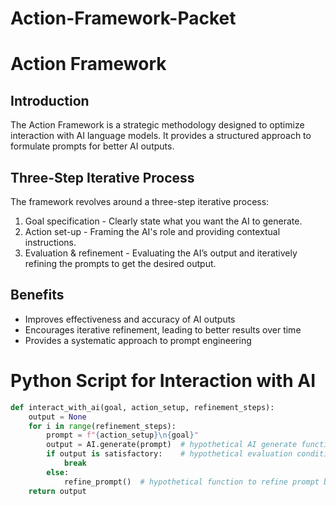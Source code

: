 # Action-Framework-Packet

# Action Framework

## Introduction
The Action Framework is a strategic methodology designed to optimize interaction with AI language models. It provides a structured approach to formulate prompts for better AI outputs. 

## Three-Step Iterative Process
The framework revolves around a three-step iterative process:
1. Goal specification - Clearly state what you want the AI to generate.
2. Action set-up - Framing the AI's role and providing contextual instructions.
3. Evaluation & refinement - Evaluating the AI’s output and iteratively refining the prompts to get the desired output.

## Benefits
- Improves effectiveness and accuracy of AI outputs
- Encourages iterative refinement, leading to better results over time
- Provides a systematic approach to prompt engineering

# Python Script for Interaction with AI
```python
def interact_with_ai(goal, action_setup, refinement_steps):
    output = None
    for i in range(refinement_steps):
        prompt = f"{action_setup}\n{goal}"
        output = AI.generate(prompt)  # hypothetical AI generate function
        if output is satisfactory:    # hypothetical evaluation condition
            break
        else:
            refine_prompt()  # hypothetical function to refine prompt based on feedback
    return output
